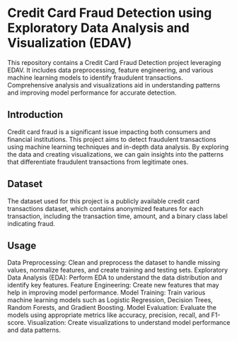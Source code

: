 # Credit Card Fraud Detection using Exploratory Data Analysis and Visualization (EDAV)
This repository contains a Credit Card Fraud Detection project leveraging EDAV. It includes data preprocessing, feature engineering, and various machine learning models to identify fraudulent transactions. Comprehensive analysis and visualizations aid in understanding patterns and improving model performance for accurate detection.

## Introduction
Credit card fraud is a significant issue impacting both consumers and financial institutions. This project aims to detect fraudulent transactions using machine learning techniques and in-depth data analysis. By exploring the data and creating visualizations, we can gain insights into the patterns that differentiate fraudulent transactions from legitimate ones.

## Dataset
The dataset used for this project is a publicly available credit card transactions dataset, which contains anonymized features for each transaction, including the transaction time, amount, and a binary class label indicating fraud.

## Usage
Data Preprocessing: Clean and preprocess the dataset to handle missing values, normalize features, and create training and testing sets.
Exploratory Data Analysis (EDA): Perform EDA to understand the data distribution and identify key features.
Feature Engineering: Create new features that may help in improving model performance.
Model Training: Train various machine learning models such as Logistic Regression, Decision Trees, Random Forests, and Gradient Boosting.
Model Evaluation: Evaluate the models using appropriate metrics like accuracy, precision, recall, and F1-score.
Visualization: Create visualizations to understand model performance and data patterns.
